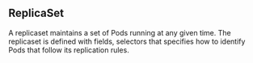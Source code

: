 ## ReplicaSet

A replicaset maintains a set of Pods running at any given time. The replicaset is defined with fields, selectors that specifies how to identify Pods that follow its replication rules. 